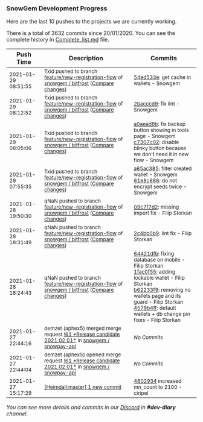 
### SnowGem Development Progress

Here are the last 10 pushes to the projects we are currently working.

There is a total of 3632 commits since 20/01/2020. You can see the complete history in
 [Complete_list.md](Complete_list.md) file.

| Push Time | Description | Commits |
| --- | --- | --- |
| <sub>2021-01-29 08:51:55</sub> | <sub>Txid pushed to branch [feature/new\-registration\-flow](https://gitlab.com/snowgem/bitfrost/commits/feature/new-registration-flow) of [snowgem / bitfrost](https://gitlab.com/snowgem/bitfrost) ([Compare changes](https://gitlab.com/snowgem/bitfrost/compare/2bacccd9a70760afd757c821f55f5716e7450f69...54ed533edbcd136170154650e516094dd49e8708))</sub> | <sub>[54ed533e](https://gitlab.com/snowgem/bitfrost/-/commit/54ed533edbcd136170154650e516094dd49e8708): get cache in wallets - Snowgem</sub> |
| <sub>2021-01-29 08:12:52</sub> | <sub>Txid pushed to branch [feature/new\-registration\-flow](https://gitlab.com/snowgem/bitfrost/commits/feature/new-registration-flow) of [snowgem / bitfrost](https://gitlab.com/snowgem/bitfrost) ([Compare changes](https://gitlab.com/snowgem/bitfrost/compare/c7307c024ca137a18117e1b4d9e5122e0b0114f0...2bacccd9a70760afd757c821f55f5716e7450f69))</sub> | <sub>[2bacccd9](https://gitlab.com/snowgem/bitfrost/-/commit/2bacccd9a70760afd757c821f55f5716e7450f69): fix lint - Snowgem</sub> |
| <sub>2021-01-29 08:05:06</sub> | <sub>Txid pushed to branch [feature/new\-registration\-flow](https://gitlab.com/snowgem/bitfrost/commits/feature/new-registration-flow) of [snowgem / bitfrost](https://gitlab.com/snowgem/bitfrost) ([Compare changes](https://gitlab.com/snowgem/bitfrost/compare/61e8c666ced93a56ed973283f7a3be3ceb9e5013...c7307c024ca137a18117e1b4d9e5122e0b0114f0))</sub> | <sub>[a0aead8b](https://gitlab.com/snowgem/bitfrost/-/commit/a0aead8b603c4691c36ad7d68c1dfd15af42304d): fix backup button showing in tools page - Snowgem<br>[c7307c02](https://gitlab.com/snowgem/bitfrost/-/commit/c7307c024ca137a18117e1b4d9e5122e0b0114f0): disable blinky button because we don't need it in new flow - Snowgem</sub> |
| <sub>2021-01-29 07:55:35</sub> | <sub>Txid pushed to branch [feature/new\-registration\-flow](https://gitlab.com/snowgem/bitfrost/commits/feature/new-registration-flow) of [snowgem / bitfrost](https://gitlab.com/snowgem/bitfrost) ([Compare changes](https://gitlab.com/snowgem/bitfrost/compare/09c7f7d2f248c7c612c35e6cd68df5f685a719d2...61e8c666ced93a56ed973283f7a3be3ceb9e5013))</sub> | <sub>[a65ac385](https://gitlab.com/snowgem/bitfrost/-/commit/a65ac38574d1d39dfc46eb19be4e3fe439bd02c5): filter created wallet - Snowgem<br>[61e8c666](https://gitlab.com/snowgem/bitfrost/-/commit/61e8c666ced93a56ed973283f7a3be3ceb9e5013): do not encrypt seeds twice - Snowgem</sub> |
| <sub>2021-01-28 19:50:30</sub> | <sub>qNaN pushed to branch [feature/new\-registration\-flow](https://gitlab.com/snowgem/bitfrost/commits/feature/new-registration-flow) of [snowgem / bitfrost](https://gitlab.com/snowgem/bitfrost) ([Compare changes](https://gitlab.com/snowgem/bitfrost/compare/2c4bb0b93914031ea4ef4570e34af3d349519652...09c7f7d2f248c7c612c35e6cd68df5f685a719d2))</sub> | <sub>[09c7f7d2](https://gitlab.com/snowgem/bitfrost/-/commit/09c7f7d2f248c7c612c35e6cd68df5f685a719d2): missing import fix - Filip Storkan</sub> |
| <sub>2021-01-28 18:31:49</sub> | <sub>qNaN pushed to branch [feature/new\-registration\-flow](https://gitlab.com/snowgem/bitfrost/commits/feature/new-registration-flow) of [snowgem / bitfrost](https://gitlab.com/snowgem/bitfrost) ([Compare changes](https://gitlab.com/snowgem/bitfrost/compare/4579b4ff484e2a1c3352bd453b74d237a708e720...2c4bb0b93914031ea4ef4570e34af3d349519652))</sub> | <sub>[2c4bb0b9](https://gitlab.com/snowgem/bitfrost/-/commit/2c4bb0b93914031ea4ef4570e34af3d349519652): lint fix - Filip Storkan</sub> |
| <sub>2021-01-28 18:24:43</sub> | <sub>qNaN pushed to branch [feature/new\-registration\-flow](https://gitlab.com/snowgem/bitfrost/commits/feature/new-registration-flow) of [snowgem / bitfrost](https://gitlab.com/snowgem/bitfrost) ([Compare changes](https://gitlab.com/snowgem/bitfrost/compare/7867403c06d51614e4d18b8d4c485708ffac3317...4579b4ff484e2a1c3352bd453b74d237a708e720))</sub> | <sub>[64421dfb](https://gitlab.com/snowgem/bitfrost/-/commit/64421dfba67f2f3cb521a1fa2a6676c754b41551): fixing database on mobile - Filip Storkan<br>[1fac0f55](https://gitlab.com/snowgem/bitfrost/-/commit/1fac0f5501d7e9c483b52b9fae1ced48a0ab5b38): adding lockable wallet - Filip Storkan<br>[b62233f9](https://gitlab.com/snowgem/bitfrost/-/commit/b62233f98282501dd1afea050194c7aff77ec290): removing no wallets page and its guard - Filip Storkan<br>[4579b4ff](https://gitlab.com/snowgem/bitfrost/-/commit/4579b4ff484e2a1c3352bd453b74d237a708e720): default wallets + db change pin fixes - Filip Storkan</sub> |
| <sub>2021-01-27 22:44:16</sub> | <sub>demzet (aphex5) merged merge request [\!61 \*Release candidate 2021 02 01\*](https://gitlab.com/snowgem/snowpay-api/-/merge_requests/61) in [snowgem / snowpay\-api](https://gitlab.com/snowgem/snowpay-api)</sub> | <sub>_No Commits_</sub> |
| <sub>2021-01-27 22:44:04</sub> | <sub>demzet (aphex5) opened merge request [\!61 \*Release candidate 2021 02 01\*](https://gitlab.com/snowgem/snowpay-api/-/merge_requests/61) in [snowgem / snowpay\-api](https://gitlab.com/snowgem/snowpay-api)</sub> | <sub>_No Commits_</sub> |
| <sub>2021-01-27 15:17:29</sub> | <sub>[[Heimdall:master] 1 new commit](https://github.com/ciripel/Heimdall/commit/4802934c7b7d263d0b43c9cee7a92fe92b0995d9)</sub> | <sub>[4802934](https://github.com/ciripel/Heimdall/commit/4802934c7b7d263d0b43c9cee7a92fe92b0995d9) increased mn_count to 2100 - ciripel</sub> |

_You can see more details and commits in our [Discord](https://discord.gg/zumGnbg) in **#dev-diary** channel._
